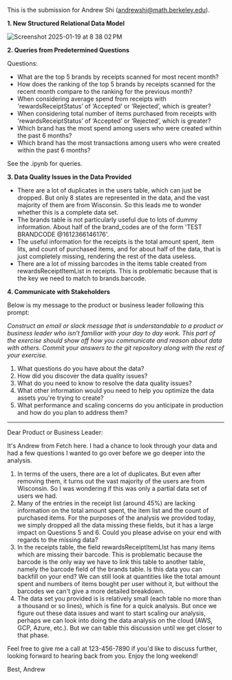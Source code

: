 This is the submission for Andrew Shi (andrewshi@math.berkeley.edu). 

**1. New Structured Relational Data Model**

![Screenshot 2025-01-19 at 8 38 02 PM](https://github.com/user-attachments/assets/2dff25b7-7677-4932-8ed6-cb55e9bcb04c)



**2. Queries from Predetermined Questions**

Questions:
- What are the top 5 brands by receipts scanned for most recent month?
- How does the ranking of the top 5 brands by receipts scanned for the recent month compare to the ranking for the previous month?
- When considering average spend from receipts with 'rewardsReceiptStatus’ of ‘Accepted’ or ‘Rejected’, which is greater?
- When considering total number of items purchased from receipts with 'rewardsReceiptStatus’ of ‘Accepted’ or ‘Rejected’, which is greater?
- Which brand has the most spend among users who were created within the past 6 months?
- Which brand has the most transactions among users who were created within the past 6 months?

See the .ipynb for queries. 

**3. Data Quality Issues in the Data Provided**

- There are a lot of duplicates in the users table, which can just be dropped. But only 8 states are represented in the data, and the vast majority of them are from Wisconsin. So this leads me to wonder whether this is a complete data set. 
- The brands table is not particularly useful due to lots of dummy information. About half of the brand_codes are of the form 'TEST BRANDCODE @1612366146176'. 
- The useful information for the receipts is the total amount spent, item lits, and count of purchased items, and for about half of the data, that is just completely missing, rendering the rest of the data useless.
- There are a lot of missing barcodes in the items table created from rewardsReceiptItemList in receipts. This is problematic because that is the key we need to match to brands.barcode. 

**4. Communicate with Stakeholders**

Below is my message to the product or business leader following this prompt:

*Construct an email or slack message that is understandable to a product or business leader who isn’t familiar with your day to day work. This part of the exercise should show off how you communicate and reason about data with others. Commit your answers to the git repository along with the rest of your exercise.*

1. What questions do you have about the data?
2. How did you discover the data quality issues?
3. What do you need to know to resolve the data quality issues?
4. What other information would you need to help you optimize the data assets you're trying to create?
5. What performance and scaling concerns do you anticipate in production and how do you plan to address them?

----------------------------

Dear Product or Business Leader:

It's Andrew from Fetch here. I had a chance to look through your data and had a few questions I wanted to go over before we go deeper into the analysis. 

1. In terms of the users, there are a lot of duplicates. But even after removing them, it turns out the vast majority of the users are from Wisconsin. So I was wondering if this was only a partial data set of users we had.
2. Many of the entries in the receipt list (around 45%) are lacking information on the total amount spent, the item list and the count of purchased items. For the purposes of the analysis we provided today, we simply dropped all the data missing these fields, but it has a large impact on Questions 5 and 6. 
Could you please advise on your end with regards to the missing data?
3. In the receipts table, the field rewardsReceiptItemLIst has many items which are missing their barcode. This is problematic because the barcode is the only way we have to link this table to another table, namely the barcode field of the brands table. Is this data you can backfill on your end? We can still look at quantities like the total amount spent and numbers of items bought per user without it, but without the barcodes we can't give a more detailed breakdown.
4. The data set you provided is is relatively small (each table no more than a thousand or so lines), which is fine for a quick analysis. But once we figure out these data issues and want to start scaling our analysis, perhaps we can look into doing the data analysis on the cloud (AWS, GCP, Azure, etc.). But we can table this discussion until we get closer to that phase.

Feel free to give me a call at 123-456-7890 if you'd like to discuss further, looking forward to hearing back from you. Enjoy the long weekend!

Best,
Andrew
